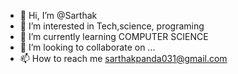 - 👋 Hi, I’m @Sarthak
- 👀 I’m interested in Tech,science, programing
- 🌱 I’m currently learning COMPUTER SCIENCE
- 💞️ I’m looking to collaborate on ...
- 📫 How to reach me sarthakpanda031@gmail.com

<!---
Sarthakpanda031/Sarthakpanda031 is a ✨ special ✨ repository because its `README.md` (this file) appears on your GitHub profile.
You can click the Preview link to take a look at your changes.
--->
